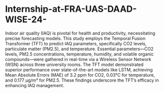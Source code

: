 # Internship-at-FRA-UAS-DAAD-WISE-24-
Indoor air quality (IAQ) is pivotal for health and productivity, necessitating precise forecasting models. This study employs the Temporal Fusion Transformer (TFT) to predict IAQ parameters, specifically CO2 levels, particulate matter (PM2.5), and temperature. Essential parameters—CO2 levels, PM2.5 concentrations, temperature, humidity, and volatile organic compounds—were gathered in real-time via a Wireless Sensor Network (WSN) across three university rooms. The TFT model demonstrated superior performance over state-of-the-art models like LSTM, achieving Mean Absolute Errors (MAE) of 3.2 ppm for CO2, 0.03°C for temperature, and 0.177 µg/m³ for PM2.5. These findings underscore the TFT’s efficacy in enhancing IAQ management.


